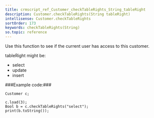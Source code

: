 ```yaml
---
title: crmscript_ref_Customer_checkTableRights_String_tableRight
description: Customer.checkTableRights(String tableRight)
intellisense: Customer.checkTableRights
sortOrder: 173
keywords: checkTableRights(String)
so.topic: reference
---
```


Use this function to see if the current user has access to this customer.

tableRight might be:


- select
- update
- insert




###Example code:###


    Customer c;
    
    c.load(3);
    Bool b = c.checkTableRights("select");
    print(b.toString());


